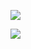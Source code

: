 ![](https://b-ssl.duitang.com/uploads/item/201902/10/20190210210223_bvmso.jpg)


![](https://visitor-badge.glitch.me/badge?page_id=qdzhaoxiaodao.antd-design)
